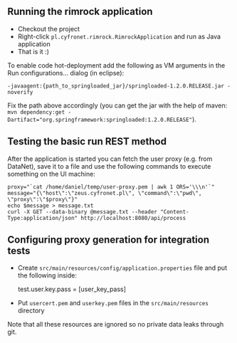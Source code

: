## Running the rimrock application

* Checkout the project
* Right-click `pl.cyfronet.rimrock.RimrockApplication` and run as Java application
* That is it :)

To enable code hot-deployment add the following as VM arguments in the Run configurations... dialog (in eclipse):

`-javaagent:{path_to_springloaded_jar}/springloaded-1.2.0.RELEASE.jar -noverify`

Fix the path above accordingly (you can get the jar with the help of maven: `mvn dependency:get -Dartifact="org.springframework:springloaded:1.2.0.RELEASE"`).

## Testing the basic run REST method

After the application is started you can fetch the user proxy (e.g. from DataNet), save it to a file and use the following commands to execute something on the UI machine:

	proxy="`cat /home/daniel/temp/user-proxy.pem | awk 1 ORS='\\\n'`"
	message="{\"host\":\"zeus.cyfronet.pl\", \"command\":\"pwd\", \"proxy\":\"$proxy\"}"
	echo $message > message.txt
	curl -X GET --data-binary @message.txt --header "Content-Type:application/json" http://localhost:8080/api/process

## Configuring proxy generation for integration tests

* Create `src/main/resources/config/application.properties` file and put the following inside:

    test.user.key.pass = [user_key_pass]

* Put `usercert.pem` and `userkey.pem` files in the `src/main/resources` directory

Note that all these resources are ignored so no private data leaks through git.